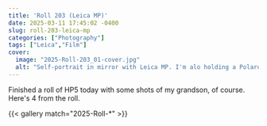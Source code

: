 ```yaml
---
title: 'Roll 203 (Leica MP)'
date: 2025-03-11 17:45:02 -0400
slug: roll-203-leica-mp
categories: ["Photography"]
tags: ["Leica","Film"]
cover: 
  image: "2025-Roll-203_01-cover.jpg"
  alt: "Self-portrait in mirror with Leica MP. I'm alo holding a Polaroid SX-70"
---
```


Finished a roll of HP5 today with some shots of my grandson, of course. Here's 4 from the roll.



{{< gallery match="2025-Roll-*" >}}